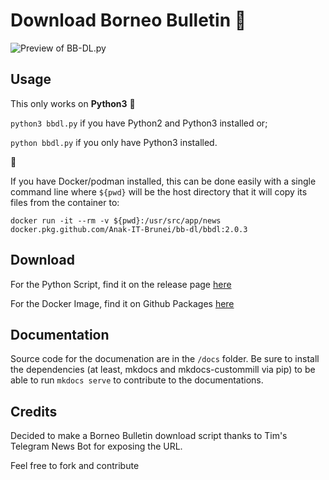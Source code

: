 # Download Borneo Bulletin :newspaper:
![Preview of BB-DL.py](preview-bb-dl.PNG)

## Usage

This only works on **Python3** :snake:

`python3 bbdl.py` if you have Python2 and Python3 installed or;

`python bbdl.py` if you only have Python3 installed.

:whale:

If you have Docker/podman installed, this can be done easily with a single command line where `${pwd}` will be the host directory that it will copy its files from the container to:

`docker run -it --rm -v ${pwd}:/usr/src/app/news docker.pkg.github.com/Anak-IT-Brunei/bb-dl/bbdl:2.0.3`

## Download

For the Python Script, find it on the release page [here](https://github.com/Anak-IT-Brunei/bb-dl/releases)

For the Docker Image, find it on Github Packages [here](https://github.com/Anak-IT-Brunei/bb-dl/packages/)

## Documentation

Source code for the documenation are in the `/docs` folder. Be sure to install the dependencies (at least, mkdocs and mkdocs-custommill via pip) to be able to run `mkdocs serve` to contribute to the documentations.

## Credits

Decided to make a Borneo Bulletin download script thanks to Tim's Telegram News Bot for exposing the URL.

Feel free to fork and contribute
